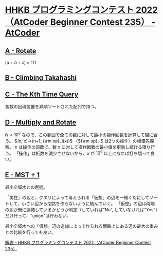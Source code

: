 # [HHKB プログラミングコンテスト 2022（AtCoder Beginner Contest 235） \- AtCoder](https://atcoder.jp/contests/abc235)

## [A \- Rotate](https://atcoder.jp/contests/abc235/tasks/abc235_a)
$(a+b+c)\times 111$

## [B \- Climbing Takahashi](https://atcoder.jp/contests/abc235/tasks/abc235_b)

## [C \- The Kth Time Query](https://atcoder.jp/contests/abc235/tasks/abc235_c)

各数の出現位置を昇順ソートされた配列で持つ。

## [D \- Multiply and Rotate](https://atcoder.jp/contests/abc235/tasks/abc235_d)

$N < 10^6$ なので、この範囲で全ての数に対して最小の操作回数を計算して間に合う。
$(n, x)→(n+1, {\rm op}_i(x))$ （${\rm op}_i$ は2つの操作）の幅優先探索。
$n$ は操作の回数で、数 $x$ に対して操作回数の最小値を更新し続ける限り行う。
「操作」は桁数を減少させないから、$x$ が $10^6$ 以上になれば打ち切って良い。

## [E \- MST \+ 1](https://atcoder.jp/contests/abc235/tasks/abc235_e)

最小全域木との邂逅。

「実在」の辺と、クエリによって与えられる「仮想」の辺を一緒くたにしてソートして、小さい辺から閉路を作らないように結んでいく。
「仮想」の辺は両端の辺が既に連結しているかどうか判定（していれば"No", していなければ"Yes"）だけ行って、"union"は行わない。

最小全域木への「仮想」辺の追加によって作られる閉路上にある辺の最大の重みとの比較を行っても良い。

[解説 \- HHKB プログラミングコンテスト 2022（AtCoder Beginner Contest 235）](https://atcoder.jp/contests/abc235/editorial/3258)